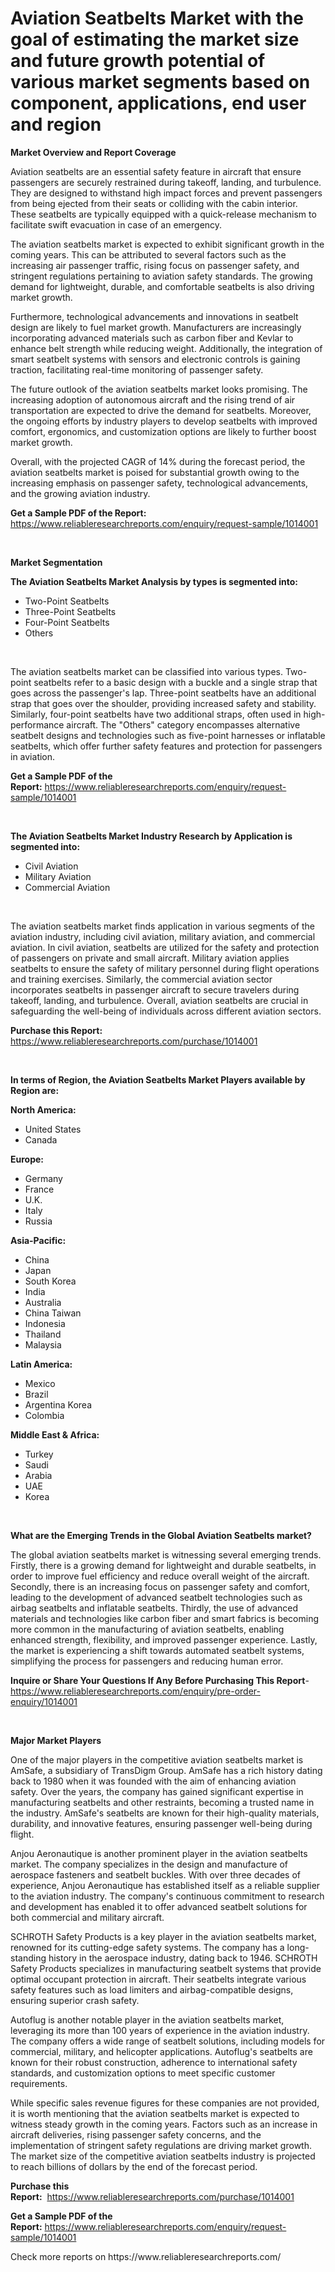 <p><h1>Aviation Seatbelts Market with the goal of estimating the market size and future growth potential of various market segments based on component, applications, end user and region</h1></p><p><strong>Market Overview and Report Coverage</strong></p>
<p><p>Aviation seatbelts are an essential safety feature in aircraft that ensure passengers are securely restrained during takeoff, landing, and turbulence. They are designed to withstand high impact forces and prevent passengers from being ejected from their seats or colliding with the cabin interior. These seatbelts are typically equipped with a quick-release mechanism to facilitate swift evacuation in case of an emergency.</p><p>The aviation seatbelts market is expected to exhibit significant growth in the coming years. This can be attributed to several factors such as the increasing air passenger traffic, rising focus on passenger safety, and stringent regulations pertaining to aviation safety standards. The growing demand for lightweight, durable, and comfortable seatbelts is also driving market growth.</p><p>Furthermore, technological advancements and innovations in seatbelt design are likely to fuel market growth. Manufacturers are increasingly incorporating advanced materials such as carbon fiber and Kevlar to enhance belt strength while reducing weight. Additionally, the integration of smart seatbelt systems with sensors and electronic controls is gaining traction, facilitating real-time monitoring of passenger safety.</p><p>The future outlook of the aviation seatbelts market looks promising. The increasing adoption of autonomous aircraft and the rising trend of air transportation are expected to drive the demand for seatbelts. Moreover, the ongoing efforts by industry players to develop seatbelts with improved comfort, ergonomics, and customization options are likely to further boost market growth.</p><p>Overall, with the projected CAGR of 14% during the forecast period, the aviation seatbelts market is poised for substantial growth owing to the increasing emphasis on passenger safety, technological advancements, and the growing aviation industry.</p></p>
<p><strong>Get a Sample PDF of the Report:</strong> <a href="https://www.reliableresearchreports.com/enquiry/request-sample/1014001">https://www.reliableresearchreports.com/enquiry/request-sample/1014001</a></p>
<p>&nbsp;</p>
<p><strong>Market Segmentation</strong></p>
<p><strong>The Aviation Seatbelts Market Analysis by types is segmented into:</strong></p>
<p><ul><li>Two-Point Seatbelts</li><li>Three-Point Seatbelts</li><li>Four-Point Seatbelts</li><li>Others</li></ul></p>
<p>&nbsp;</p>
<p><p>The aviation seatbelts market can be classified into various types. Two-point seatbelts refer to a basic design with a buckle and a single strap that goes across the passenger's lap. Three-point seatbelts have an additional strap that goes over the shoulder, providing increased safety and stability. Similarly, four-point seatbelts have two additional straps, often used in high-performance aircraft. The "Others" category encompasses alternative seatbelt designs and technologies such as five-point harnesses or inflatable seatbelts, which offer further safety features and protection for passengers in aviation.</p></p>
<p><strong>Get a Sample PDF of the Report:</strong>&nbsp;<a href="https://www.reliableresearchreports.com/enquiry/request-sample/1014001">https://www.reliableresearchreports.com/enquiry/request-sample/1014001</a></p>
<p>&nbsp;</p>
<p><strong>The Aviation Seatbelts Market Industry Research by Application is segmented into:</strong></p>
<p><ul><li>Civil Aviation</li><li>Military Aviation</li><li>Commercial Aviation</li></ul></p>
<p>&nbsp;</p>
<p><p>The aviation seatbelts market finds application in various segments of the aviation industry, including civil aviation, military aviation, and commercial aviation. In civil aviation, seatbelts are utilized for the safety and protection of passengers on private and small aircraft. Military aviation applies seatbelts to ensure the safety of military personnel during flight operations and training exercises. Similarly, the commercial aviation sector incorporates seatbelts in passenger aircraft to secure travelers during takeoff, landing, and turbulence. Overall, aviation seatbelts are crucial in safeguarding the well-being of individuals across different aviation sectors.</p></p>
<p><strong>Purchase this Report:</strong>&nbsp; <a href="https://www.reliableresearchreports.com/purchase/1014001">https://www.reliableresearchreports.com/purchase/1014001</a></p>
<p>&nbsp;</p>
<p><strong>In terms of Region, the Aviation Seatbelts Market Players available by Region are:</strong></p>
<p>
    <p> <strong> North America: </strong>
        <ul>
            <li>United States</li>
            <li>Canada</li>
        </ul>
        </p> 
    <p> <strong> Europe: </strong>
        <ul>
            <li>Germany</li>
            <li>France</li>
            <li>U.K.</li>
            <li>Italy</li>
            <li>Russia</li>
        </ul>
        </p> 
    <p> <strong> Asia-Pacific: </strong>
        <ul>
            <li>China</li>
            <li>Japan</li>
            <li>South Korea</li>
            <li>India</li>
            <li>Australia</li>
            <li>China Taiwan</li>
            <li>Indonesia</li>
            <li>Thailand</li>
            <li>Malaysia</li>
        </ul>
        </p> 
    <p> <strong> Latin America: </strong>
        <ul>
            <li>Mexico</li>
            <li>Brazil</li>
            <li>Argentina Korea</li>
            <li>Colombia</li>
        </ul>
        </p> 
    <p> <strong> Middle East & Africa: </strong>
        <ul>
            <li>Turkey</li>
            <li>Saudi</li>
            <li>Arabia</li>
            <li>UAE</li>
            <li>Korea</li>
        </ul>
    </p>
    </p>
<p>&nbsp;</p>
<p><strong>What are the Emerging Trends in the Global Aviation Seatbelts market?</strong></p>
<p><p>The global aviation seatbelts market is witnessing several emerging trends. Firstly, there is a growing demand for lightweight and durable seatbelts, in order to improve fuel efficiency and reduce overall weight of the aircraft. Secondly, there is an increasing focus on passenger safety and comfort, leading to the development of advanced seatbelt technologies such as airbag seatbelts and inflatable seatbelts. Thirdly, the use of advanced materials and technologies like carbon fiber and smart fabrics is becoming more common in the manufacturing of aviation seatbelts, enabling enhanced strength, flexibility, and improved passenger experience. Lastly, the market is experiencing a shift towards automated seatbelt systems, simplifying the process for passengers and reducing human error.</p></p>
<p><strong>Inquire or Share Your Questions If Any Before Purchasing This Report</strong>- <a href="https://www.reliableresearchreports.com/enquiry/pre-order-enquiry/1014001">https://www.reliableresearchreports.com/enquiry/pre-order-enquiry/1014001</a></p>
<p>&nbsp;</p>
<p><strong>Major Market Players</strong></p>
<p><p>One of the major players in the competitive aviation seatbelts market is AmSafe, a subsidiary of TransDigm Group. AmSafe has a rich history dating back to 1980 when it was founded with the aim of enhancing aviation safety. Over the years, the company has gained significant expertise in manufacturing seatbelts and other restraints, becoming a trusted name in the industry. AmSafe's seatbelts are known for their high-quality materials, durability, and innovative features, ensuring passenger well-being during flight.</p><p>Anjou Aeronautique is another prominent player in the aviation seatbelts market. The company specializes in the design and manufacture of aerospace fasteners and seatbelt buckles. With over three decades of experience, Anjou Aeronautique has established itself as a reliable supplier to the aviation industry. The company's continuous commitment to research and development has enabled it to offer advanced seatbelt solutions for both commercial and military aircraft.</p><p>SCHROTH Safety Products is a key player in the aviation seatbelts market, renowned for its cutting-edge safety systems. The company has a long-standing history in the aerospace industry, dating back to 1946. SCHROTH Safety Products specializes in manufacturing seatbelt systems that provide optimal occupant protection in aircraft. Their seatbelts integrate various safety features such as load limiters and airbag-compatible designs, ensuring superior crash safety.</p><p>Autoflug is another notable player in the aviation seatbelts market, leveraging its more than 100 years of experience in the aviation industry. The company offers a wide range of seatbelt solutions, including models for commercial, military, and helicopter applications. Autoflug's seatbelts are known for their robust construction, adherence to international safety standards, and customization options to meet specific customer requirements.</p><p>While specific sales revenue figures for these companies are not provided, it is worth mentioning that the aviation seatbelts market is expected to witness steady growth in the coming years. Factors such as an increase in aircraft deliveries, rising passenger safety concerns, and the implementation of stringent safety regulations are driving market growth. The market size of the competitive aviation seatbelts industry is projected to reach billions of dollars by the end of the forecast period.</p></p>
<p><strong>Purchase this Report:</strong>&nbsp;&nbsp;<a href="https://www.reliableresearchreports.com/purchase/1014001">https://www.reliableresearchreports.com/purchase/1014001</a></p>
<p></p>
<p><strong>Get a Sample PDF of the Report:</strong>&nbsp;<a href="https://www.reliableresearchreports.com/enquiry/request-sample/1014001">https://www.reliableresearchreports.com/enquiry/request-sample/1014001</a></p>
<p>Check more reports on https://www.reliableresearchreports.com/</p>